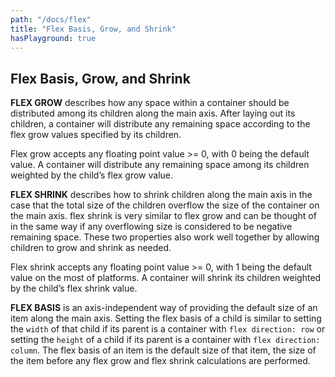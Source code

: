 ```yaml
---
path: "/docs/flex"
title: "Flex Basis, Grow, and Shrink"
hasPlayground: true
---
```


## Flex Basis, Grow, and Shrink

**FLEX GROW** describes how any space within a container should be distributed
among its children along the main axis. After laying out its children, a container will
distribute any remaining space according to the flex grow values specified by its children.

Flex grow accepts any floating point value >= 0, with 0 being the default value.
A container will distribute any remaining space among its children weighted by the child’s flex grow value.

<controls prop="flexGrow"></controls>

**FLEX SHRINK** describes how to shrink children along the main axis in the
case that the total size of the children overflow the size of the container on the main axis.
flex shrink is very similar to flex grow and can be thought of in the same way if
any overflowing size is considered to be negative remaining space.
These two properties also work well together by allowing children to grow and shrink as needed.

Flex shrink accepts any floating point value >= 0, with 1 being the default value on the most of platforms.
A container will shrink its children weighted by the child’s flex shrink value.

<controls prop="flexShrink"></controls>

**FLEX BASIS** is an axis-independent way of providing the default size of an item
along the main axis. Setting the flex basis of a child is similar to setting the `width` of that
child if its parent is a container with `flex direction: row` or setting the `height` of a child
if its parent is a container with `flex direction: column`. The flex basis of an item is the
default size of that item, the size of the item before any flex grow and flex shrink
calculations are performed.

<controls prop="flexBasis"></controls>
